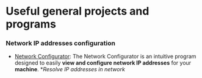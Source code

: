 # Useful general projects and programs

### Network IP addresses configuration
- [Network Configurator](./NET_CONFIG): The Network Configurator is an intuitive program designed to easily **view and configure network IP addresses** for your **machine**. **Resolve IP addresses in network*
